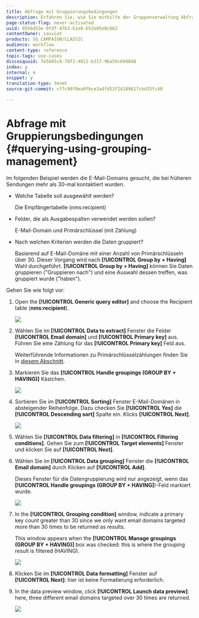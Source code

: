 ```yaml
---
title: Abfrage mit Gruppierungsbedingungen
description: Erfahren Sie, wie Sie mithilfe der Gruppenverwaltung Abfragen durchführen
page-status-flag: never-activated
uuid: 0556d53e-0fdf-47b3-b1e0-b52e85e0c662
contentOwner: sauviat
products: SG_CAMPAIGN/CLASSIC
audience: workflow
content-type: reference
topic-tags: use-cases
discoiquuid: 7e5605c8-78f2-4011-b317-96a59c699848
index: y
internal: n
snippet: y
translation-type: tm+mt
source-git-commit: cf7c90f0ea9fbce3a4fd53f24189617cbd33fc40

---
```



# Abfrage mit Gruppierungsbedingungen {#querying-using-grouping-management}

Im folgenden Beispiel werden die E-Mail-Domains gesucht, die bei früheren Sendungen mehr als 30-mal kontaktiert wurden.

* Welche Tabelle soll ausgewählt werden?

   Die Empfängertabelle (nms:recipient)

* Felder, die als Ausgabespalten verwendet werden sollen?

   E-Mail-Domain und Primärschlüssel (mit Zählung)

* Nach welchen Kriterien werden die Daten gruppiert?

   Basierend auf E-Mail-Domäne mit einer Anzahl von Primärschlüsseln über 30. Dieser Vorgang wird nach **[!UICONTROL Group by + Having]** Wahl durchgeführt. **[!UICONTROL Group by + Having]** können Sie Daten gruppieren (&quot;Gruppieren nach&quot;) und eine Auswahl dessen treffen, was gruppiert wurde (&quot;haben&quot;).

Gehen Sie wie folgt vor:

1. Open the **[!UICONTROL Generic query editor]** and choose the Recipient table (**nms:recipient**).

   ![](assets/query_editor_02.png)

1. Wählen Sie im **[!UICONTROL Data to extract]** Fenster die Felder **[!UICONTROL Email domain]** und **[!UICONTROL Primary key]** aus. Führen Sie eine Zählung für das **[!UICONTROL Primary key]** Feld aus.

   Weiterführende Informationen zu Primärschlüsselzählungen finden Sie in [diesem Abschnitt](../../platform/using/defining-filter-conditions.md#building-expressions).

1. Markieren Sie das **[!UICONTROL Handle groupings (GROUP BY + HAVING)]** Kästchen.

   ![](assets/query_editor_nveau_29.png)

1. Sortieren Sie im **[!UICONTROL Sorting]** Fenster E-Mail-Domänen in absteigender Reihenfolge. Dazu checken Sie **[!UICONTROL Yes]** die **[!UICONTROL Descending sort]** Spalte ein. Klicks **[!UICONTROL Next]**.

   ![](assets/query_editor_nveau_70.png)

1. Wählen Sie **[!UICONTROL Data filtering]** in **[!UICONTROL Filtering conditions]**. Gehen Sie zum **[!UICONTROL Target elements]** Fenster und klicken Sie auf **[!UICONTROL Next]**.
1. Wählen Sie im **[!UICONTROL Data grouping]** Fenster die **[!UICONTROL Email domain]** durch Klicken auf **[!UICONTROL Add]**.

   Dieses Fenster für die Datengruppierung wird nur angezeigt, wenn das **[!UICONTROL Handle groupings (GROUP BY + HAVING]**)-Feld markiert wurde.

   ![](assets/query_editor_blacklist_04.png)

1. In the **[!UICONTROL Grouping condition]** window, indicate a primary key count greater than 30 since we only want email domains targeted more than 30 times to be returned as results.

   This window appears when the **[!UICONTROL Manage groupings (GROUP BY + HAVING)]** box was checked: this is where the grouping result is filtered (HAVING).

   ![](assets/query_editor_blacklist_05.png)

1. Klicken Sie im **[!UICONTROL Data formatting]** Fenster auf **[!UICONTROL Next]**: hier ist keine Formatierung erforderlich.
1. In the data preview window, click **[!UICONTROL Launch data preview]**: here, three different email domains targeted over 30 times are returned.

   ![](assets/query_editor_blacklist_06.png)
